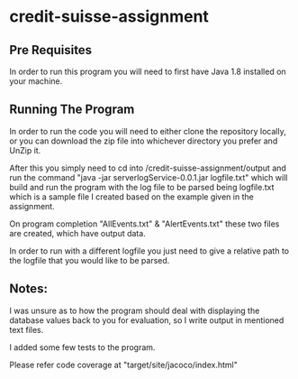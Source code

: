 # credit-suisse-assignment

## Pre Requisites

In order to run this program you will need to first have Java 1.8 installed on your machine.

## Running The Program

In order to run the code you will need to either clone the repository locally, or you can download the zip file into whichever directory you prefer and UnZip it.

After this you simply need to cd into /credit-suisse-assignment/output and run the command "java -jar serverlogService-0.0.1.jar logfile.txt" which will build and run the program with the log file to be parsed being logfile.txt which is a sample file I created based on the example given in the assignment.

On program completion "AllEvents.txt" & "AlertEvents.txt" these two files are created, which have output data.

In order to run with a different logfile you just need to give a relative path to the logfile that you would like to be parsed.

## Notes:

I was unsure as to how the program should deal with displaying the database values back to you for evaluation, so I write output in mentioned text files.

I added some few tests to the program.

Please refer code coverage at "target/site/jacoco/index.html"